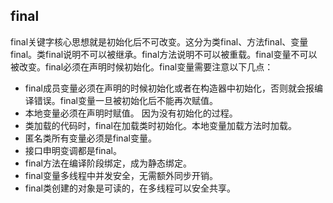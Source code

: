 ## final

final关键字核心思想就是初始化后不可改变。这分为类final、方法final、变量final。类final说明不可以被继承。final方法说明不可以被重载。final变量不可以被改变。final必须在声明时候初始化。final变量需要注意以下几点：

+ final成员变量必须在声明的时候初始化或者在构造器中初始化，否则就会报编译错误。final变量一旦被初始化后不能再次赋值。
+ 本地变量必须在声明时赋值。 因为没有初始化的过程。
+ 类加载的代码时，final在加载类时初始化。本地变量加载方法时加载。
+ 匿名类所有变量必须是final变量。
+ 接口申明变调都是final。
+ final方法在编译阶段绑定，成为静态绑定。
+ final变量多线程中并发安全，无需额外同步开销。
+ final类创建的对象是可读的，在多线程可以安全共享。